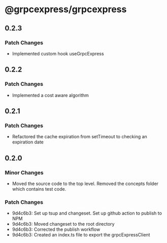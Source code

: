 # @grpcexpress/grpcexpress

## 0.2.3

### Patch Changes

- Implemented custom hook useGrpcExpress

## 0.2.2

### Patch Changes

- Implemented a cost aware algorithm

## 0.2.1

### Patch Changes

- Refactored the cache expiration from setTimeout to checking an expiration date

## 0.2.0

### Minor Changes

- Moved the source code to the top level. Removed the concepts folder which contains test code.

### Patch Changes

- 9d4c6b3: Set up tsup and changeset. Set up github action to publish to NPM
- 9d4c6b3: Moved changeset to the root directory
- 9d4c6b3: Corrected the publish workflow
- 9d4c6b3: Created an index.ts file to export the grpcExpressClient
